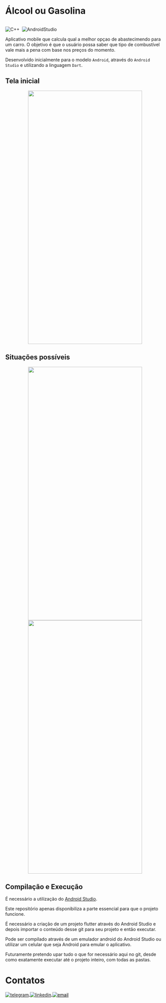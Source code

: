 # Álcool ou Gasolina

<p>
<div style="display: inline-block;">

![C++](https://img.shields.io/badge/-Dart-05122A?style=flat&logo=Dart)&nbsp;
![AndroidStudio](https://img.shields.io/badge/-AndroidStudio-05122A?style=flat&logo=AndroidStudio)&nbsp;

</p>

<p align="justify">

Aplicativo mobile que calcula qual a melhor opçao de abastecimendo para um carro. O objetivo é que o usuário possa saber que tipo de combustível vale mais a pena com base nos preços do momento.

Desenvolvido inicialmente para o modelo `Android`, através do `Android Studio` e utilizando a linguagem `Dart`.

</p>

## Tela inicial

<p align="center">
  
<img src="https://github.com/phpdias/alcool_ou_gasolina/blob/main/images/telainicial.jpg" width="360" height="800">

</p>

## Situações possíveis

<p align="center">

<img src="https://github.com/phpdias/alcool_ou_gasolina/blob/main/images/ex1.jpg" width="360" height="800">
  
<img src="https://github.com/phpdias/alcool_ou_gasolina/blob/main/images/ex2.jpg" width="360" height="800">

</p> 

## Compilação e Execução

É necessário a utilização do [Android Studio](https://developer.android.com/studio).

Este repositório apenas disponibiliza a parte essencial para que o projeto funcione. 

É necessário a criação de um projeto flutter através do Android Studio e depois importar o conteúdo desse git para seu projeto e então executar.

Pode ser compilado através de um emulador android do Android Studio ou utilizar um celular que seja Android para emular o aplicativo.

Futuramente pretendo upar tudo o que for necessário aqui no git, desde como exatamente executar até o projeto inteiro, com todas as pastas.



# Contatos

<div style="display: inline-block;">

<a href="https://t.me/phpdias" target="_blank">
  <img align="center" src="https://img.shields.io/badge/-phpdias-05122A?style=flat&logo=telegram" alt="telegram"/>
</a>
  
<a href="https://linkedin.com/in/phpd" target="_blank">
  <img align="center" src="https://img.shields.io/badge/-phpd-05122A?style=flat&logo=linkedin" alt="linkedin"/>
</a>

<a style="color:black" href="mailto:phpdias@outlook.com?subject=[GitHub]%20Alcool%20ou%20Gasolina">
 <img align="center" src="https://img.shields.io/badge/-phpdias@outlook.com-05122A?style=flat&logo=email" alt="email"/>
</a>

</div>
